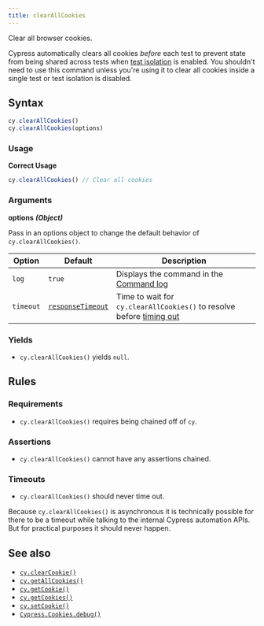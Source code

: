 ```yaml
---
title: clearAllCookies
---
```


Clear all browser cookies.

<Alert type="warning">

Cypress automatically clears all cookies _before_ each test to prevent state
from being shared across tests when
[test isolation](/guides/core-concepts/writing-and-organizing-tests#Test-Isolation)
is enabled. You shouldn't need to use this command unless you're using it to
clear all cookies inside a single test or test isolation is disabled.

</Alert>

## Syntax

```javascript
cy.clearAllCookies()
cy.clearAllCookies(options)
```

### Usage

**<Icon name="check-circle" color="green"></Icon> Correct Usage**

```javascript
cy.clearAllCookies() // Clear all cookies
```

### Arguments

**<Icon name="angle-right"></Icon> options** **_(Object)_**

Pass in an options object to change the default behavior of
`cy.clearAllCookies()`.

| Option    | Default                                                        | Description                                                                              |
| --------- | -------------------------------------------------------------- | ---------------------------------------------------------------------------------------- |
| `log`     | `true`                                                         | Displays the command in the [Command log](/guides/core-concepts/cypress-app#Command-Log) |
| `timeout` | [`responseTimeout`](/guides/references/configuration#Timeouts) | Time to wait for `cy.clearAllCookies()` to resolve before [timing out](#Timeouts)        |

### Yields [<Icon name="question-circle"/>](/guides/core-concepts/introduction-to-cypress#Subject-Management)

- `cy.clearAllCookies()` yields `null`.

## Rules

### Requirements [<Icon name="question-circle"/>](/guides/core-concepts/introduction-to-cypress#Chains-of-Commands)

- `cy.clearAllCookies()` requires being chained off of `cy`.

### Assertions [<Icon name="question-circle"/>](/guides/core-concepts/introduction-to-cypress#Assertions)

- `cy.clearAllCookies()` cannot have any assertions chained.

### Timeouts [<Icon name="question-circle"/>](/guides/core-concepts/introduction-to-cypress#Timeouts)

- `cy.clearAllCookies()` should never time out.

<Alert type="warning">

Because `cy.clearAllCookies()` is asynchronous it is technically possible for
there to be a timeout while talking to the internal Cypress automation APIs. But
for practical purposes it should never happen.

</Alert>

## See also

- [`cy.clearCookie()`](/api/commands/clearcookie)
- [`cy.getAllCookies()`](/api/commands/getallcookies)
- [`cy.getCookie()`](/api/commands/getcookie)
- [`cy.getCookies()`](/api/commands/getcookies)
- [`cy.setCookie()`](/api/commands/setcookie)
- [`Cypress.Cookies.debug()`](/api/cypress-api/cookies)
